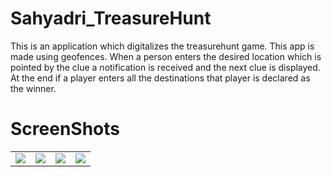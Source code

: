 # Sahyadri_TreasureHunt
This is an application which digitalizes the treasurehunt game. This app is made using geofences. When a person enters the desired location which is pointed by the clue a notification is received and the next clue is displayed. At the end if a player enters all the destinations that player is declared as the winner.
# ScreenShots
| | | | |
|--|--|--|--|
|![](ScreenShots/ss2.jpeg)|![](ScreenShots/ss3.jpeg)|![](ScreenShots/ss3.jpeg)|![](ScreenShots/ss4.jpeg)|




